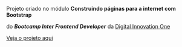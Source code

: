 Projeto criado no módulo  **Construindo páginas para a internet com Bootstrap**

do ***Bootcamp Inter Frontend Developer*** da [Digital Innovation One](https://www.dio.me/)

[Veja o projeto aqui](https://ilismarque.github.io/DIO-bootstrap/)